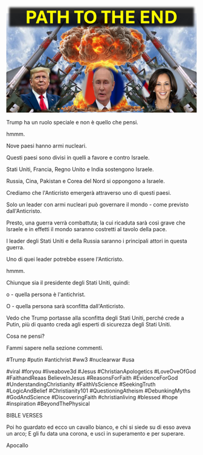 ![Video cover image](../cover.jpg "cover photo")

Trump ha un ruolo speciale e non è quello che pensi.

hmmm.

Nove paesi hanno armi nucleari.

Questi paesi sono divisi in quelli a favore e contro Israele.

Stati Uniti, Francia, Regno Unito e India sostengono Israele.

Russia, Cina, Pakistan e Corea del Nord si oppongono a Israele.

Crediamo che l'Anticristo emergerà attraverso uno di questi paesi.

Solo un leader con armi nucleari può governare il mondo - come previsto dall'Anticristo.

Presto, una guerra verrà combattuta; la cui ricaduta sarà così grave che Israele e in effetti il ​​mondo saranno costretti al tavolo della pace.

I leader degli Stati Uniti e della Russia saranno i principali attori in questa guerra.

Uno di quei leader potrebbe essere l'Anticristo.

hmmm.

Chiunque sia il presidente degli Stati Uniti, quindi:

o - quella persona è l'antichrist.

O - quella persona sarà sconfitta dall'Anticristo.

Vedo che Trump portasse alla sconfitta degli Stati Uniti, perché crede a Putin, più di quanto creda agli esperti di sicurezza degli Stati Uniti.

Cosa ne pensi?

Fammi sapere nella sezione commenti.

#Trump #putin #antichrist #ww3 #nuclearwar #usa

#viral #foryou #liveabove3d #Jesus #ChristianApologetics #LoveOveOfGod #FaithandReaas BelieveInJesus #ReasonsForFaith #EvidenceForGod #UnderstandingChristianity #FaithVsScience #SeekingTruth #LogicAndBelief #Christianity101 #QuestioningAtheism #DebunkingMyths #GodAndScience #DiscoveringFaith #christianliving #blessed #hope #inspiration #BeyondThePhysical

BIBLE VERSES

Poi ho guardato ed ecco un cavallo bianco, e chi si siede su di esso aveva un arco; E gli fu data una corona, e uscì in superamento e per superare.

Apocallo